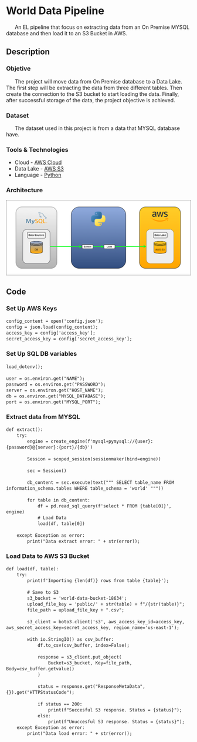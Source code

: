 # World Data Pipeline

&nbsp;&nbsp;&nbsp;&nbsp;&nbsp;&nbsp;An EL pipeline that focus on extracting data from an On Premise MYSQL database and then load it to an S3 Bucket in AWS.

## Description

### Objetive
&nbsp;&nbsp;&nbsp;&nbsp;&nbsp;&nbsp;The project will move data from On Premise database to a Data Lake. The first step will be extracting the data from three different tables. Then create the connection to the S3 bucket to start loading the data. Finally, after successful storage of the data, the project objective is achieved.

### Dataset
&nbsp;&nbsp;&nbsp;&nbsp;&nbsp;&nbsp;The dataset used in this project is from a data that MYSQL database have.

### Tools & Technologies
* Cloud - [AWS Cloud](https://aws.amazon.com/)
* Data Lake - [AWS S3](https://aws.amazon.com/s3/?nc2=h_ql_prod_st_s3)
* Language - [Python](https://www.python.org/)

### Architecture
![World Data Architecture](WorldDataEL.png)

## Code

### Set Up AWS Keys

    config_content = open('config.json');
    config = json.load(config_content);
    access_key = config['access_key'];
    secret_access_key = config['secret_access_key'];

### Set Up SQL DB variables
    load_dotenv();

    user = os.environ.get("NAME");
    password = os.environ.get("PASSWORD");
    server = os.environ.get("HOST_NAME");
    db = os.environ.get("MYSQL_DATABASE");
    port = os.environ.get("MYSQL_PORT");

### Extract data from MYSQL
    def extract():
        try:
            engine = create_engine(f'mysql+pymysql://{user}:{password}@{server}:{port}/{db}')
            
            Session = scoped_session(sessionmaker(bind=engine))
            
            sec = Session()
            
            db_content = sec.execute(text(""" SELECT table_name FROM information_schema.tables WHERE table_schema = 'world' """))
            
            for table in db_content:
                df = pd.read_sql_query(f'select * FROM {table[0]}', engine)
                # Load Data
                load(df, table[0])
                
        except Exception as error:
            print("Data extract error: " + str(error));

### Load Data to AWS S3 Bucket
    def load(df, table):  
        try:
            print(f'Importing {len(df)} rows from table {table}');
            
            # Save to S3
            s3_bucket = 'world-data-bucket-18634';
            upload_file_key = 'public/' + str(table) + f"/{str(table)}";
            file_path = upload_file_key + ".csv";
            
            s3_client = boto3.client('s3', aws_access_key_id=access_key, aws_secret_access_key=secret_access_key, region_name='us-east-1');
            
            with io.StringIO() as csv_buffer:
                df.to_csv(csv_buffer, index=False);
                
                response = s3_client.put_object(
                    Bucket=s3_bucket, Key=file_path, Body=csv_buffer.getvalue()
                )
                
                status = response.get("ResponseMetaData", {}).get("HTTPStatusCode");
                
                if status == 200:
                    print(f"Succesful S3 response. Status = {status}");
                else:
                    print(f"Unuccesful S3 response. Status = {status}");                       
        except Exception as error:
            print("Data load error: " + str(error));
